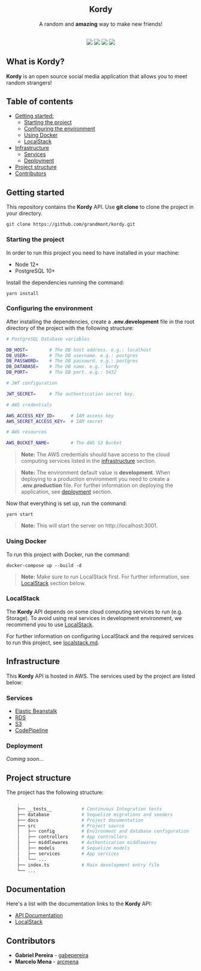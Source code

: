 <div align="center">
<br/>
<br/>
<h2><strong>Kordy</strong></h2>
<p>A random and <strong>amazing</strong> way to make new friends!</p>
<br/>
      <img src="https://img.shields.io/github/workflow/status/grandmont/kordy-api/CI"/>
      <img src="https://img.shields.io/github/issues/grandmont/kordy-api"/>
      <img src="https://img.shields.io/github/commit-activity/m/grandmont/kordy-api"/>
      <img src="https://img.shields.io/github/stars/grandmont/kordy-api?style=social"/>
<br/>
</div>

## What is Kordy?

**Kordy** is an open source social media application that allows you to meet random strangers!

## Table of contents

-   [Getting started:](#getting-started)
    -   [Starting the project](#starting-the-project)
    -   [Configuring the environment](#configuring-the-environment)
    -   [Using Docker](#using-docker)
    -   [LocalStack](#localstack)
-   [Infrastructure](#infrastructure)
    -   [Services](#services)
    -   [Deployment](#deployment)
-   [Project structure](#project-structure)
-   [Contributors](#contributors)

## Getting started

This repository contains the **Kordy** API. Use **git clone** to clone the project in your directory.

```ssh
git clone https://github.com/grandmont/kordy.git
```

### Starting the project

In order to run this project you need to have installed in your machine:

-   Node 12+
-   PostgreSQL 10+

Install the dependencies running the command:

```ssh
yarn install
```

### Configuring the environment

After installing the dependencies, create a **.env.development** file in the root directory of the project with the following structure:

```bash
# PostgreSQL Database variables

DB_HOST=        # The DB host address. e.g.: localhost
DB_USER=        # The DB username. e.g.: postgres
DB_PASSWORD=    # The DB passowrd. e.g.: postgres
DB_DATABASE=    # The DB name. e.g.: kordy
DB_PORT=        # The DB port. e.g.: 5432

# JWT configuration

JWT_SECRET=     # The authentication secret key.

# AWS credentials

AWS_ACCESS_KEY_ID=      # IAM access key
AWS_SECRET_ACCESS_KEY=  # IAM secret

# AWS resources

AWS_BUCKET_NAME=        # The AWS S3 Bucket
```

> **Note:** The AWS credentials should have access to the cloud computing services listed in the [infrastructure](#infrastructure) section.

> **Note:** The environment default value is **development**. When deploying to a production environment you need to create a **.env.production** file.
> For further information on deploying the application, see [deployment](#deployment) section.

Now that everything is set up, run the command:

```ssh
yarn start
```

> **Note:** This will start the server on http://localhost:3001.

### Using Docker

To run this project with Docker, run the command:

```ssh
docker-compose up --build -d
```

> **Note:** Make sure to run LocalStack first. For further information, see [LocalStack](#localstack) section below.

### LocalStack

The **Kordy** API depends on some cloud computing services to run (e.g. Storage). To avoid using real services in development environment, we recommend you to use [LocalStack](https://localstack.cloud/).

For further information on configuring LocalStack and the required services to run this project, see [localstack.md](docs/localstack.md).

## Infrastructure

This **Kordy** API is hosted in AWS. The services used by the project are listed below:

### Services

-   [Elastic Beanstalk](https://aws.amazon.com/elasticbeanstalk/)
-   [RDS](https://aws.amazon.com/rds/)
-   [S3](https://aws.amazon.com/s3/)
-   [CodePipeline](https://aws.amazon.com/codepipeline/)

### Deployment

_Coming soon_...

## Project structure

The project has the following structure:

```bash
    .
    ├── __tests__           # Continuous Integration tests
    ├── database            # Sequelize migrations and seeders
    ├── docs                # Project documentation
    ├── src                 # Project source
    │   ├── config          # Environment and database configuration
    │   ├── controllers     # App controllers
    │   ├── middlewares     # Authentication middlewares
    │   ├── models          # Sequelize models
    │   ├── services        # App services
    │   └── ...
    ├── index.ts            # Main development entry file
    └── ...
```

## Documentation

Here's a list with the documentation links to the **Kordy** API:

-   [API Documentation](docs/api.md)
-   [LocalStack](docs/localstack.md)

## Contributors

-   **Gabriel Pereira** - [gabepereira](https://github.com/gabepereira)
-   **Marcelo Mena** - [arcmena](https://github.com/arcmena)

